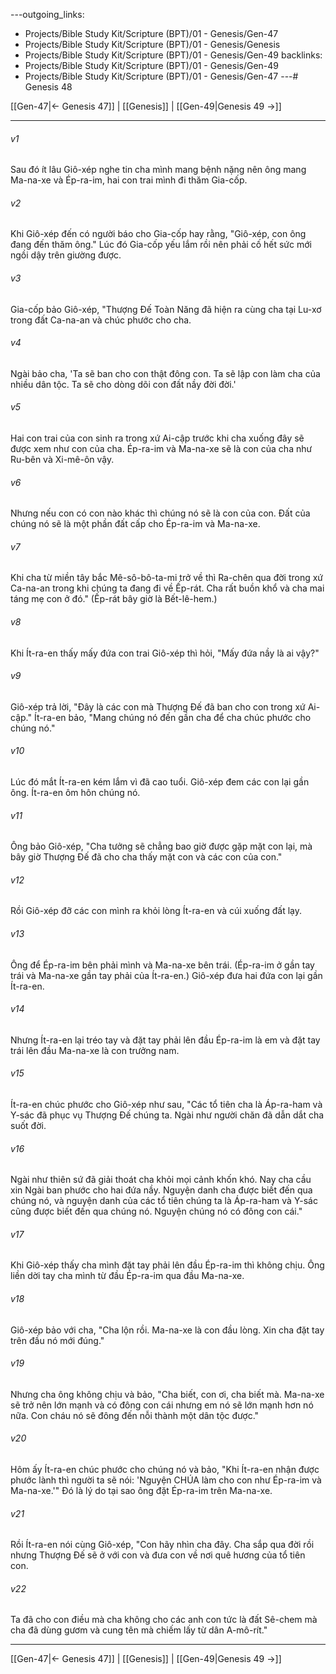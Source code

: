 ---outgoing_links:
  - Projects/Bible Study Kit/Scripture (BPT)/01 - Genesis/Gen-47
  - Projects/Bible Study Kit/Scripture (BPT)/01 - Genesis/Genesis
  - Projects/Bible Study Kit/Scripture (BPT)/01 - Genesis/Gen-49
backlinks:
  - Projects/Bible Study Kit/Scripture (BPT)/01 - Genesis/Gen-49
  - Projects/Bible Study Kit/Scripture (BPT)/01 - Genesis/Gen-47
---# Genesis 48

[[Gen-47|← Genesis 47]] | [[Genesis]] | [[Gen-49|Genesis 49 →]]
***



###### v1 
Sau đó ít lâu Giô-xép nghe tin cha mình mang bệnh nặng nên ông mang Ma-na-xe và Ép-ra-im, hai con trai mình đi thăm Gia-cốp. 

###### v2 
Khi Giô-xép đến có người báo cho Gia-cốp hay rằng, "Giô-xép, con ông đang đến thăm ông." Lúc đó Gia-cốp yếu lắm rồi nên phải cố hết sức mới ngồi dậy trên giường được. 

###### v3 
Gia-cốp bảo Giô-xép, "Thượng Đế Toàn Năng đã hiện ra cùng cha tại Lu-xơ trong đất Ca-na-an và chúc phước cho cha. 

###### v4 
Ngài bảo cha, 'Ta sẽ ban cho con thật đông con. Ta sẽ lập con làm cha của nhiều dân tộc. Ta sẽ cho dòng dõi con đất nầy đời đời.' 

###### v5 
Hai con trai của con sinh ra trong xứ Ai-cập trước khi cha xuống đây sẽ được xem như con của cha. Ép-ra-im và Ma-na-xe sẽ là con của cha như Ru-bên và Xi-mê-ôn vậy. 

###### v6 
Nhưng nếu con có con nào khác thì chúng nó sẽ là con của con. Đất của chúng nó sẽ là một phần đất cấp cho Ép-ra-im và Ma-na-xe. 

###### v7 
Khi cha từ miền tây bắc Mê-sô-bô-ta-mi trở về thì Ra-chên qua đời trong xứ Ca-na-an trong khi chúng ta đang đi về Ếp-rát. Cha rất buồn khổ và cha mai táng mẹ con ở đó." (Ếp-rát bây giờ là Bết-lê-hem.) 

###### v8 
Khi Ít-ra-en thấy mấy đứa con trai Giô-xép thì hỏi, "Mấy đứa nầy là ai vậy?" 

###### v9 
Giô-xép trả lời, "Đây là các con mà Thượng Đế đã ban cho con trong xứ Ai-cập." Ít-ra-en bảo, "Mang chúng nó đến gần cha để cha chúc phước cho chúng nó." 

###### v10 
Lúc đó mắt Ít-ra-en kém lắm vì đã cao tuổi. Giô-xép đem các con lại gần ông. Ít-ra-en ôm hôn chúng nó. 

###### v11 
Ông bảo Giô-xép, "Cha tưởng sẽ chẳng bao giờ được gặp mặt con lại, mà bây giờ Thượng Đế đã cho cha thấy mặt con và các con của con." 

###### v12 
Rồi Giô-xép đỡ các con mình ra khỏi lòng Ít-ra-en và cúi xuống đất lạy. 

###### v13 
Ông để Ép-ra-im bên phải mình và Ma-na-xe bên trái. (Ép-ra-im ở gần tay trái và Ma-na-xe gần tay phải của Ít-ra-en.) Giô-xép đưa hai đứa con lại gần Ít-ra-en. 

###### v14 
Nhưng Ít-ra-en lại tréo tay và đặt tay phải lên đầu Ép-ra-im là em và đặt tay trái lên đầu Ma-na-xe là con trưởng nam. 

###### v15 
Ít-ra-en chúc phước cho Giô-xép như sau, "Các tổ tiên cha là Áp-ra-ham và Y-sác đã phục vụ Thượng Đế chúng ta. Ngài như người chăn đã dẫn dắt cha suốt đời. 

###### v16 
Ngài như thiên sứ đã giải thoát cha khỏi mọi cảnh khốn khó. Nay cha cầu xin Ngài ban phước cho hai đứa nầy. Nguyện danh cha được biết đến qua chúng nó, và nguyện danh của các tổ tiên chúng ta là Áp-ra-ham và Y-sác cũng được biết đến qua chúng nó. Nguyện chúng nó có đông con cái." 

###### v17 
Khi Giô-xép thấy cha mình đặt tay phải lên đầu Ép-ra-im thì không chịu. Ông liền dời tay cha mình từ đầu Ép-ra-im qua đầu Ma-na-xe. 

###### v18 
Giô-xép bảo với cha, "Cha lộn rồi. Ma-na-xe là con đầu lòng. Xin cha đặt tay trên đầu nó mới đúng." 

###### v19 
Nhưng cha ông không chịu và bảo, "Cha biết, con ơi, cha biết mà. Ma-na-xe sẽ trở nên lớn mạnh và có đông con cái nhưng em nó sẽ lớn mạnh hơn nó nữa. Con cháu nó sẽ đông đến nỗi thành một dân tộc được." 

###### v20 
Hôm ấy Ít-ra-en chúc phước cho chúng nó và bảo, "Khi Ít-ra-en nhận được phước lành thì người ta sẽ nói: 'Nguyện CHÚA làm cho con như Ép-ra-im và Ma-na-xe.'" Đó là lý do tại sao ông đặt Ép-ra-im trên Ma-na-xe. 

###### v21 
Rồi Ít-ra-en nói cùng Giô-xép, "Con hãy nhìn cha đây. Cha sắp qua đời rồi nhưng Thượng Đế sẽ ở với con và đưa con về nơi quê hương của tổ tiên con. 

###### v22 
Ta đã cho con điều mà cha không cho các anh con tức là đất Sê-chem mà cha đã dùng gươm và cung tên mà chiếm lấy từ dân A-mô-rít."

***
[[Gen-47|← Genesis 47]] | [[Genesis]] | [[Gen-49|Genesis 49 →]]
